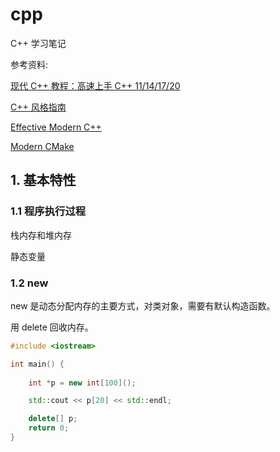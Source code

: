 # cpp
C++ 学习笔记

参考资料:

[现代 C++ 教程：高速上手 C++ 11/14/17/20](https://cntransgroup.github.io/EffectiveModernCppChinese/)

[C++ 风格指南](https://zh-google-styleguide.readthedocs.io/en/latest/google-cpp-styleguide/)

[Effective Modern C++](https://cntransgroup.github.io/EffectiveModernCppChinese/)

[Modern CMake](https://modern-cmake-cn.github.io/Modern-CMake-zh_CN/)

## 1. 基本特性

### 1.1 程序执行过程

栈内存和堆内存

静态变量

### 1.2 new 

new 是动态分配内存的主要方式，对类对象，需要有默认构造函数。

用 delete 回收内存。

```cpp
#include <iostream>

int main() {
    
    int *p = new int[100]();

    std::cout << p[20] << std::endl;

    delete[] p;
    return 0;
}
```

